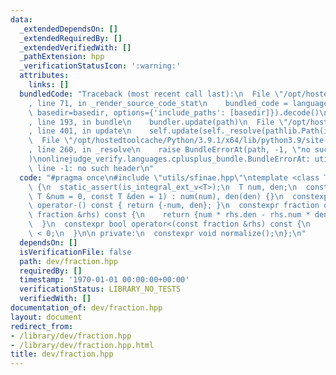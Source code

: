 ```yaml
---
data:
  _extendedDependsOn: []
  _extendedRequiredBy: []
  _extendedVerifiedWith: []
  _pathExtension: hpp
  _verificationStatusIcon: ':warning:'
  attributes:
    links: []
  bundledCode: "Traceback (most recent call last):\n  File \"/opt/hostedtoolcache/Python/3.9.1/x64/lib/python3.9/site-packages/onlinejudge_verify/documentation/build.py\"\
    , line 71, in _render_source_code_stat\n    bundled_code = language.bundle(stat.path,\
    \ basedir=basedir, options={'include_paths': [basedir]}).decode()\n  File \"/opt/hostedtoolcache/Python/3.9.1/x64/lib/python3.9/site-packages/onlinejudge_verify/languages/cplusplus.py\"\
    , line 193, in bundle\n    bundler.update(path)\n  File \"/opt/hostedtoolcache/Python/3.9.1/x64/lib/python3.9/site-packages/onlinejudge_verify/languages/cplusplus_bundle.py\"\
    , line 401, in update\n    self.update(self._resolve(pathlib.Path(included), included_from=path))\n\
    \  File \"/opt/hostedtoolcache/Python/3.9.1/x64/lib/python3.9/site-packages/onlinejudge_verify/languages/cplusplus_bundle.py\"\
    , line 260, in _resolve\n    raise BundleErrorAt(path, -1, \"no such header\"\
    )\nonlinejudge_verify.languages.cplusplus_bundle.BundleErrorAt: utils/sfinae.hpp:\
    \ line -1: no such header\n"
  code: "#pragma once\n#include \"utils/sfinae.hpp\"\ntemplate <class T> struct fraction\
    \ {\n  static_assert(is_integral_ext_v<T>);\n  T num, den;\n  constexpr fraction(const\
    \ T &num = 0, const T &den = 1) : num(num), den(den) {}\n  constexpr fraction\
    \ operator-() const { return {-num, den}; }\n  constexpr fraction operator-(const\
    \ fraction &rhs) const {\n    return {num * rhs.den - rhs.num * den, den * rhs.den};\n\
    \  }\n  constexpr bool operator<(const fraction &rhs) const {\n    return operator-(rhs).num\
    \ < 0;\n  }\n\n private:\n  constexpr void normalize();\n};\n"
  dependsOn: []
  isVerificationFile: false
  path: dev/fraction.hpp
  requiredBy: []
  timestamp: '1970-01-01 00:00:00+00:00'
  verificationStatus: LIBRARY_NO_TESTS
  verifiedWith: []
documentation_of: dev/fraction.hpp
layout: document
redirect_from:
- /library/dev/fraction.hpp
- /library/dev/fraction.hpp.html
title: dev/fraction.hpp
---
```

